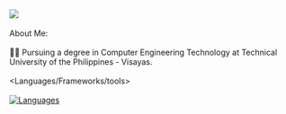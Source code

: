 ![](https://github-profile-trophy.vercel.app/?username=GieTUP&theme=radical&no-frame=false&no-bg=true&margin-w=4)
---
About Me: <br><br>
👨‍🎓 Pursuing a degree in Computer Engineering Technology at Technical University of the Philippines - Visayas.<br>
<br>
<Languages/Frameworks/tools> <br><br>
[![Languages](https://skillicons.dev/icons?i=cpp,html,css,javascript,java,arduino,vscode,photoshop,blender,github,git,&perline=50)](https://skillicons.dev)
<br>
